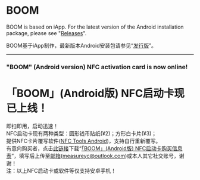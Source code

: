# BOOM

BOOM is based on iApp. For the latest version of the Android installation package, please see "[Releases](https://github.com/BaldYang/BOOM/releases)".    
  
BOOM基于iApp制作，最新版本Android安装包请参见“[发行版](https://github.com/BaldYang/BOOM/releases)”。

****

### "BOOM" (Android version) NFC activation card is now online!
# 「BOOM」(Android版) NFC启动卡现已上线！

即扫即用，启动迅速！  
NFC启动卡现有两种类型：圆形钱币贴纸(¥2)；方形白卡片(¥3)；  
提供NFC卡片覆写软件([NFC Tools Android](http://play.google.com/store/apps/details?id=com.wakdev.wdnfc))，支持自行重新覆写。  
有意向购买者，点击[此链接](https://github.com/BaldYang/BOOM/raw/main/%E3%80%8CBOOM%E3%80%8D(Android%E7%89%88)%20NFC%E5%90%AF%E5%8A%A8%E5%8D%A1%E8%B4%AD%E4%B9%B0%E4%BF%A1%E6%81%AF%E8%A1%A8.xlsx)下载“[「BOOM」(Android版) NFC启动卡购买信息表](https://github.com/BaldYang/BOOM/raw/main/%E3%80%8CBOOM%E3%80%8D(Android%E7%89%88)%20NFC%E5%90%AF%E5%8A%A8%E5%8D%A1%E8%B4%AD%E4%B9%B0%E4%BF%A1%E6%81%AF%E8%A1%A8.xlsx)”，填写后上传至[邮箱](measureyc@outlook.com)(measureyc@outlook.com)或本人其它社交账号，谢谢！  
注：以上NFC启动卡或软件等仅支持安卓手机！

